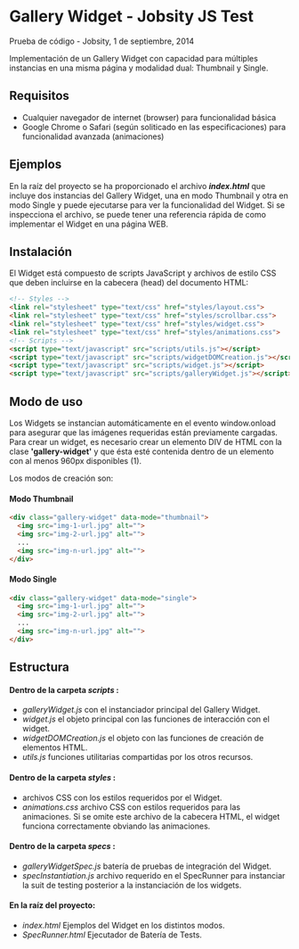 Gallery Widget - Jobsity JS Test
================================

Prueba de código - Jobsity, 1 de septiembre, 2014

Implementación de un Gallery Widget con capacidad para múltiples instancias en una misma página y modalidad dual: Thumbnail y Single.


Requisitos
----------
* Cualquier navegador de internet (browser) para funcionalidad básica
* Google Chrome o Safari (según soliticado en las especificaciones) para funcionalidad avanzada (animaciones)


Ejemplos
--------
En la raíz del proyecto se ha proporcionado el archivo _**index.html**_ que incluye dos instancias del Gallery Widget, una en modo Thumbnail y otra en modo Single y puede ejecutarse para ver la funcionalidad del Widget.  Si se inspecciona el archivo, se puede tener una referencia rápida de como implementar el Widget en una página WEB.


Instalación
-----------
El Widget está compuesto de scripts JavaScript y archivos de estilo CSS que deben incluirse en la cabecera (head) del documento HTML:
```html
<!-- Styles -->
<link rel="stylesheet" type="text/css" href="styles/layout.css">
<link rel="stylesheet" type="text/css" href="styles/scrollbar.css">
<link rel="stylesheet" type="text/css" href="styles/widget.css">
<link rel="stylesheet" type="text/css" href="styles/animations.css">
<!-- Scripts -->
<script type="text/javascript" src="scripts/utils.js"></script>
<script type="text/javascript" src="scripts/widgetDOMCreation.js"></script>
<script type="text/javascript" src="scripts/widget.js"></script>
<script type="text/javascript" src="scripts/galleryWidget.js"></script>
```


Modo de uso
-----------
Los Widgets se instancian automáticamente en el evento window.onload para asegurar que las imágenes requeridas están previamente cargadas.  Para crear un widget, es necesario crear un elemento DIV de HTML con la clase **'gallery-widget'** y que ésta esté contenida dentro de un elemento con al menos 960px disponibles (1).

Los modos de creación son:

#### Modo Thumbnail

```html
<div class="gallery-widget" data-mode="thumbnail">
  <img src="img-1-url.jpg" alt="">
  <img src="img-2-url.jpg" alt="">
  ...
  <img src="img-n-url.jpg" alt="">
</div>
```

#### Modo Single

```html
<div class="gallery-widget" data-mode="single">
  <img src="img-1-url.jpg" alt="">
  <img src="img-2-url.jpg" alt="">
  ...
  <img src="img-n-url.jpg" alt="">
</div>
```


Estructura
----------

#### Dentro de la carpeta _scripts_ :
* _galleryWidget.js_ con el instanciador principal del Gallery Widget.
* _widget.js_ el objeto principal con las funciones de interacción con el widget.
* _widgetDOMCreation.js_ el objeto con las funciones de creación de elementos HTML.
* _utils.js_ funciones utilitarias compartidas por los otros recursos.

#### Dentro de la carpeta _styles_ :
* archivos CSS con los estilos requeridos por el Widget.
* _animations.css_ archivo CSS con estilos requeridos para las animaciones. Si se omite este archivo de la cabecera HTML, el widget funciona correctamente obviando las animaciones.

#### Dentro de la carpeta _specs_ :
* _galleryWidgetSpec.js_ batería de pruebas de integración del Widget.
* _specInstantiation.js_ archivo requerido en el SpecRunner para instanciar la suit de testing posterior a la instanciación de los widgets.

#### En la raíz del proyecto:
* _index.html_ Ejemplos del Widget en los distintos modos.
* _SpecRunner.html_ Ejecutador de Batería de Tests.









